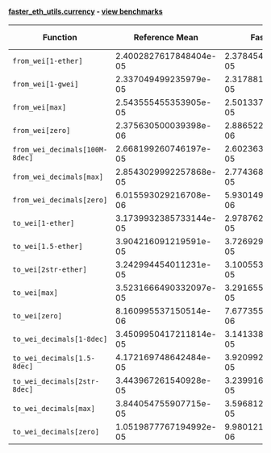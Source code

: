 #### [faster_eth_utils.currency](https://github.com/BobTheBuidler/faster-eth-utils/blob/master/faster_eth_utils/currency.py) - [view benchmarks](https://github.com/BobTheBuidler/faster-eth-utils/blob/master/benchmarks/test_currency_benchmarks.py)

| Function | Reference Mean | Faster Mean | % Change | Speedup (%) | x Faster | Faster |
|----------|---------------|-------------|----------|-------------|----------|--------|
| `from_wei[1-ether]` | 2.4002827617848404e-05 | 2.3784546035936848e-05 | 0.91% | 0.92% | 1.01x | ✅ |
| `from_wei[1-gwei]` | 2.337049499235979e-05 | 2.317881838810321e-05 | 0.82% | 0.83% | 1.01x | ✅ |
| `from_wei[max]` | 2.543555455353905e-05 | 2.501337758240867e-05 | 1.66% | 1.69% | 1.02x | ✅ |
| `from_wei[zero]` | 2.375630500039398e-06 | 2.886522835151627e-06 | -21.51% | -17.70% | 0.82x | ❌ |
| `from_wei_decimals[100M-8dec]` | 2.668199260746197e-05 | 2.6023630480464763e-05 | 2.47% | 2.53% | 1.03x | ✅ |
| `from_wei_decimals[max]` | 2.8543029992257868e-05 | 2.774368914435943e-05 | 2.80% | 2.88% | 1.03x | ✅ |
| `from_wei_decimals[zero]` | 6.015593029216708e-06 | 5.930149702887204e-06 | 1.42% | 1.44% | 1.01x | ✅ |
| `to_wei[1-ether]` | 3.1739932385733144e-05 | 2.978762522712966e-05 | 6.15% | 6.55% | 1.07x | ✅ |
| `to_wei[1.5-ether]` | 3.904216091219591e-05 | 3.726929033096828e-05 | 4.54% | 4.76% | 1.05x | ✅ |
| `to_wei[2str-ether]` | 3.242994454011231e-05 | 3.100553826000891e-05 | 4.39% | 4.59% | 1.05x | ✅ |
| `to_wei[max]` | 3.5231666490332097e-05 | 3.2916551699965986e-05 | 6.57% | 7.03% | 1.07x | ✅ |
| `to_wei[zero]` | 8.160995537150514e-06 | 7.677355670521161e-06 | 5.93% | 6.30% | 1.06x | ✅ |
| `to_wei_decimals[1-8dec]` | 3.4509950417211814e-05 | 3.1413382457635825e-05 | 8.97% | 9.86% | 1.10x | ✅ |
| `to_wei_decimals[1.5-8dec]` | 4.172169748642484e-05 | 3.920992805565538e-05 | 6.02% | 6.41% | 1.06x | ✅ |
| `to_wei_decimals[2str-8dec]` | 3.443967261540928e-05 | 3.239916785746239e-05 | 5.92% | 6.30% | 1.06x | ✅ |
| `to_wei_decimals[max]` | 3.844054755907715e-05 | 3.596812965851613e-05 | 6.43% | 6.87% | 1.07x | ✅ |
| `to_wei_decimals[zero]` | 1.0519877767194992e-05 | 9.980121476698798e-06 | 5.13% | 5.41% | 1.05x | ✅ |
